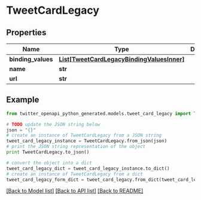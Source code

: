 # TweetCardLegacy


## Properties
Name | Type | Description | Notes
------------ | ------------- | ------------- | -------------
**binding_values** | [**List[TweetCardLegacyBindingValuesInner]**](TweetCardLegacyBindingValuesInner.md) |  | 
**name** | **str** |  | 
**url** | **str** |  | 

## Example

```python
from twitter_openapi_python_generated.models.tweet_card_legacy import TweetCardLegacy

# TODO update the JSON string below
json = "{}"
# create an instance of TweetCardLegacy from a JSON string
tweet_card_legacy_instance = TweetCardLegacy.from_json(json)
# print the JSON string representation of the object
print TweetCardLegacy.to_json()

# convert the object into a dict
tweet_card_legacy_dict = tweet_card_legacy_instance.to_dict()
# create an instance of TweetCardLegacy from a dict
tweet_card_legacy_form_dict = tweet_card_legacy.from_dict(tweet_card_legacy_dict)
```
[[Back to Model list]](../README.md#documentation-for-models) [[Back to API list]](../README.md#documentation-for-api-endpoints) [[Back to README]](../README.md)


